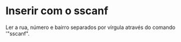 # Inserir com o sscanf
 Ler a rua, número e bairro separados por vírgula através do comando '"sscanf".
